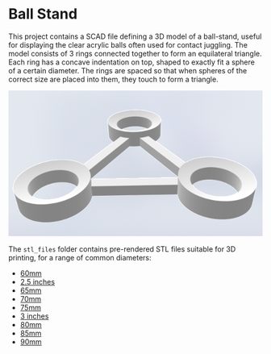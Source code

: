 # Ball Stand

This project contains a SCAD file defining a 3D model of a ball-stand, useful for displaying the clear acrylic balls often used for contact juggling. The model consists of 3 rings connected together to form an equilateral triangle. Each ring has a concave indentation on top, shaped to exactly fit a sphere of a certain diameter. The rings are spaced so that when spheres of the correct size are placed into them, they touch to form a triangle.

![Ball Stand Example](https://raw.githubusercontent.com/codebox/ball_stand/main/ball_stand.png)

The `stl_files` folder contains pre-rendered STL files suitable for 3D printing, for a range of common diameters:

* [60mm](https://github.com/codebox/ball_stand/blob/main/stl_files/ball_stand_60_mm.stl)
* [2.5 inches](https://github.com/codebox/ball_stand/blob/main/stl_files/ball_stand_2_point_5_inches.stl)
* [65mm](https://github.com/codebox/ball_stand/blob/main/stl_files/ball_stand_65_mm.stl)
* [70mm](https://github.com/codebox/ball_stand/blob/main/stl_files/ball_stand_70_mm.stl)
* [75mm](https://github.com/codebox/ball_stand/blob/main/stl_files/ball_stand_75_mm.stl)
* [3 inches](https://github.com/codebox/ball_stand/blob/main/stl_files/ball_stand_3_inches.stl)
* [80mm](https://github.com/codebox/ball_stand/blob/main/stl_files/ball_stand_80_mm.stl)
* [85mm](https://github.com/codebox/ball_stand/blob/main/stl_files/ball_stand_85_mm.stl)
* [90mm](https://github.com/codebox/ball_stand/blob/main/stl_files/ball_stand_90_mm.stl)


